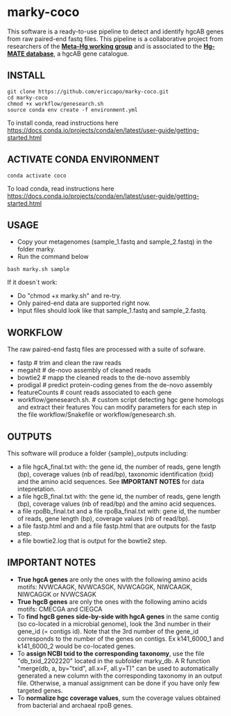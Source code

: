 # marky-coco
This software is a ready-to-use pipeline to detect and identify hgcAB genes from raw paired-end fastq files. This pipeline is a collaborative project from researchers of the <a href="https://ercapo.wixsite.com/meta-hg" target="_blank"><b>Meta-Hg working group</b></a> and is associated to the <a href="https://smithsonian.figshare.com/articles/dataset/Hg-MATE-Db_v1_01142021/13105370/1?file=26193689" target="_blank"><b>Hg-MATE database</b></a>, a hgcAB gene catalogue.


## INSTALL

```
git clone https://github.com/ericcapo/marky-coco.git
cd marky-coco
chmod +x workflow/genesearch.sh
source conda env create -f environment.yml
```
To install conda, read instructions here https://docs.conda.io/projects/conda/en/latest/user-guide/getting-started.html

## ACTIVATE CONDA ENVIRONMENT
```
conda activate coco
```
To load conda, read instructions here https://docs.conda.io/projects/conda/en/latest/user-guide/getting-started.html

## USAGE
- Copy your metagenomes (sample_1.fastq and sample_2.fastq) in the folder marky. 
- Run the command below

```
bash marky.sh sample
```

If it doesn´t work:
- Do "chmod +x marky.sh" and re-try.
- Only paired-end data are supported right now.
- Input files should look like that sample_1.fastq and sample_2.fastq. 


## WORKFLOW
The raw paired-end fastq files are processed with a suite of sofware. 
* fastp # trim and clean the raw reads
* megahit # de-novo assembly of cleaned reads
* bowtie2 # mapp the cleaned reads to the de-novo assembly
* prodigal # predict protein-coding genes from the de-novo assembly
* featureCounts # count reads associated to each gene
* workflow/genesearch.sh. # custom script detecting hgc gene homologs and extract their features
You can modify parameters for each step in the file workflow/Snakefile or workflow/genesearch.sh.

## OUTPUTS
This software will produce a folder {sample}_outputs including:
* a file hgcA_final.txt with: the gene id, the number of reads, gene length (bp), coverage values (nb of read/bp), taxonomic identification (txid) and the amino acid sequences. See <b>IMPORTANT NOTES</b> for data intepretation.
* a file hgcB_final.txt with: the gene id, the number of reads, gene length (bp), coverage values (nb of read/bp) and the amino acid sequences. 
* a file rpoBb_final.txt and a file rpoBa_final.txt with: gene id, the number of reads, gene length (bp), coverage values (nb of read/bp).
* a file fastp.html and and a file fastp.html that are outputs for the fastp step.
* a file bowtie2.log that is output for the bowtie2 step.

## IMPORTANT NOTES
* <b>True hgcA genes</b> are only the ones with the following amino acids motifs: NVWCAAGK, NVWCASGK, NVWCAGGK, NIWCAAGK, NIWCAGGK or NVWCSAGK
* <b>True hgcB genes</b> are only the ones with the following amino acids motifs: CMECGA and CIEGCA
* To <b>find hgcB genes side-by-side with hgcA genes</b> in the same contig (so co-located in a microbial genome), look the 3nd number in their gene_id (= contigs id). Note that the 3rd number of the gene_id corresponds to the number of the genes on  contigs. Ex k141_6000_1 and k141_6000_2 would be co-located genes.
* To <b>assign NCBI txid to the corresponding taxonomy</b>, use the file "db_txid_2202220" located in the subfolder marky_db. A R function "merge(db, a, by="txid", all.x=F, all.y=T)" can be used to automatically generated a new column with the corresponding taxonomy in an output file. Otherwise, a manual assignment can be done if you have only few targeted genes.
* To <b>normalize hgc coverage values</b>, sum the coverage values obtained from bacterial and archaeal rpoB genes.
